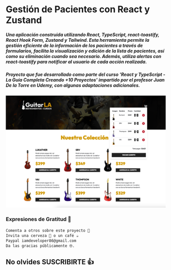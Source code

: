 # Gestión de Pacientes con React y Zustand

##### Una aplicación construida utilizando React, TypeScript, react-toastify, React Hook Form, Zustand y Tailwind. Esta herramienta permite la gestión eficiente de la información de los pacientes a través de formularios, facilita la visualización y edición de la lista de pacientes, así como su eliminación cuando sea necesario. Además, utiliza alertas con react-toastify para notificar al usuario de cada acción realizada.

##### Proyecto que fue desarrollado como parte del curso 'React y TypeScript - La Guía Completa Creando +10 Proyectos' impartido por el profesor Juan De la Torre en Udemy, con algunas adaptaciones adicionales.

![](https://raw.githubusercontent.com/urian121/imagenes-proyectos-github/master/Tienda-Online-de-Guitarras-carrito.png)

### Expresiones de Gratitud 🎁

    Comenta a otros sobre este proyecto 📢
    Invita una cerveza 🍺 o un café ☕
    Paypal iamdeveloper86@gmail.com
    Da las gracias públicamente 🤓.

## No olvides SUSCRIBIRTE 👍
